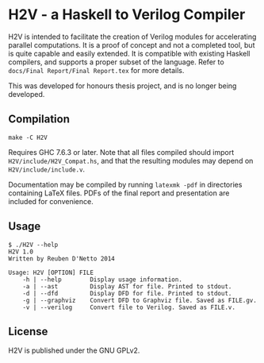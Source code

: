 # H2V - a Haskell to Verilog Compiler
H2V is intended to facilitate the creation of Verilog modules for accelerating parallel
computations. It is a proof of concept and not a completed tool, but is quite capable and easily extended. It is compatible with
existing Haskell compilers, and supports a proper subset of the language. Refer to ```docs/Final Report/Final Report.tex``` for more details.

This was developed for honours thesis project, and is no longer being developed.

## Compilation

    make -C H2V

Requires GHC 7.6.3 or later.
Note that all files compiled should import ```H2V/include/H2V_Compat.hs```, and that the resulting modules may depend on ```H2V/include/include.v```.

Documentation may be compiled by running ```latexmk -pdf``` in directories containing LaTeX files.
PDFs of the final report and presentation are included for convenience.

## Usage

    $ ./H2V --help
    H2V 1.0
    Written by Reuben D'Netto 2014

    Usage: H2V [OPTION] FILE
        -h | --help        Display usage information.
        -a | --ast         Display AST for file. Printed to stdout.
        -d | --dfd         Display DFD for file. Printed to stdout.
        -g | --graphviz    Convert DFD to Graphviz file. Saved as FILE.gv.
        -v | --verilog     Convert file to Verilog. Saved as FILE.v.

## License
H2V is published under the GNU GPLv2.
